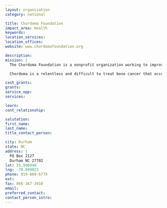 ```yaml
---
layout: organization
category: national

title: Chordoma Foundation
impact_area: Health
keywords: 
location_services: 
location_offices: 
website: www.chordomafoundation.org

description: 
mission: |
  The Chordoma Foundation is a nonprofit organization working to improve the lives of chordoma patients by accelerating research to develop effective treatments for chordoma, and by helping patients to get the best care possible.

  Chordoma is a relentless and difficult to treat bone cancer that occurs in the head and spine in people of all ages. More effective treatments and a cure are urgently needed.

cash_grants: 
grants: 
service_opp: 
services: 

learn: 
cont_relationship: 

salutation: 
first_name: 
last_name: 
title_contact_person: 

city: Durham
state: NC
address: |
  PO Box 2127  
  Durham NC 27702
lat: 35.996948
lng: -78.899023
phone: 919-809-6779
ext: 
fax: 866-367-3910
email: 
preferred_contact: 
contact_person_intro: 
---
```


